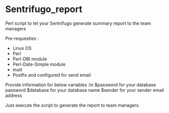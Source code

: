 # Sentrifugo_report
Perl script to let your Sentrifugo generate summary report to the team managers

Pre-requesties :

- Linux OS
- Perl
- Perl-DBI module
- Perl-Date-Simple module
- mutt
- Postfix and configured for send email

Provide information for below variables :\n
$password for your database password
$database for your database name
$sender for your sender email address

Just execute the script to generate the report to team managers.
